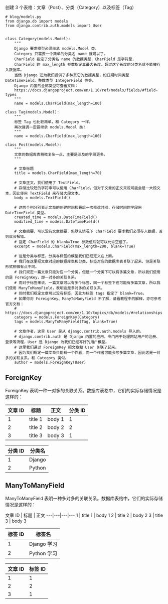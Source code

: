 创建 3 个表格：文章（Post）、分类（Category）以及标签（Tag）
```
# blog/models.py
from django.db import models
from django.contrib.auth.models import User


class Category(models.Model):
    """
    Django 要求模型必须继承 models.Model 类。
    Category 只需要一个简单的分类名 name 就可以了。
    CharField 指定了分类名 name 的数据类型，CharField 是字符型，
    CharField 的 max_length 参数指定其最大长度，超过这个长度的分类名就不能被存入数据库。
    当然 Django 还为我们提供了多种其它的数据类型，如日期时间类型 DateTimeField、整数类型 IntegerField 等等。
    Django 内置的全部类型可查看文档：
    https://docs.djangoproject.com/en/1.10/ref/models/fields/#field-types
    """
    name = models.CharField(max_length=100)
    
class Tag(models.Model):
    """
    标签 Tag 也比较简单，和 Category 一样。
    再次强调一定要继承 models.Model 类！
    """
    name = models.CharField(max_length=100)

class Post(models.Model):
    """
    文章的数据库表稍微复杂一点，主要是涉及的字段更多。
    """

    # 文章标题
    title = models.CharField(max_length=70)

    # 文章正文，我们使用了 TextField。
    # 存储比较短的字符串可以使用 CharField，但对于文章的正文来说可能会是一大段文本，因此使用 TextField 来存储大段文本。
    body = models.TextField()

    # 这两个列分别表示文章的创建时间和最后一次修改时间，存储时间的字段用 DateTimeField 类型。
    created_time = models.DateTimeField()
    modified_time = models.DateTimeField()

    # 文章摘要，可以没有文章摘要，但默认情况下 CharField 要求我们必须存入数据，否则就会报错。
    # 指定 CharField 的 blank=True 参数值后就可以允许空值了。
    excerpt = models.CharField(max_length=200, blank=True)

    # 这是分类与标签，分类与标签的模型我们已经定义在上面。
    # 我们在这里把文章对应的数据库表和分类、标签对应的数据库表关联了起来，但是关联形式稍微有点不同。
    # 我们规定一篇文章只能对应一个分类，但是一个分类下可以有多篇文章，所以我们使用的是 ForeignKey，即一对多的关联关系。
    # 而对于标签来说，一篇文章可以有多个标签，同一个标签下也可能有多篇文章，所以我们使用 ManyToManyField，表明这是多对多的关联关系。
    # 同时我们规定文章可以没有标签，因此为标签 tags 指定了 blank=True。
    # 如果你对 ForeignKey、ManyToManyField 不了解，请看教程中的解释，亦可参考官方文档：
    # https://docs.djangoproject.com/en/1.10/topics/db/models/#relationships
    category = models.ForeignKey(Category)
    tags = models.ManyToManyField(Tag, blank=True)

    # 文章作者，这里 User 是从 django.contrib.auth.models 导入的。
    # django.contrib.auth 是 Django 内置的应用，专门用于处理网站用户的注册、登录等流程，User 是 Django 为我们已经写好的用户模型。
    # 这里我们通过 ForeignKey 把文章和 User 关联了起来。
    # 因为我们规定一篇文章只能有一个作者，而一个作者可能会写多篇文章，因此这是一对多的关联关系，和 Category 类似。
    author = models.ForeignKey(User)
```

## ForeignKey
ForeignKey 表明一种一对多的关联关系。数据库表格中，它们的实际存储情况是这样的：

文章 ID | 标题 | 正文 | 分类 ID
---|---|---|---
1 | title 1 | body 1 | 1
2 | title 2 | body 2 | 2
3 | title 3 | body 3 | 1


分类 ID | 分类名
---|---
1 | Django
2 | Python

## ManyToManyField
ManyToManyField 表明一种多对多的关联关系。数据库表格中，它们的实际存储情况是这样的：

文章 ID | 标题 | 正文
---|---|---|---
1 | title 1 | body 1
2 | title 2 | body 2
3 | title 3 | body 3

标签 ID | 标签名
---|---
1 | Django 学习
2 | Python 学习

文章 ID | 标签 ID
---|---
1 | 1
2 | 2
3 | 1
